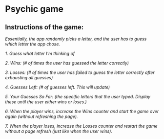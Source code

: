 # **Psychic game**

## **Instructions of the game:**

*Essentially, the app randomly picks a letter, and the user has to guess which letter the app chose.*

*1. Guess what letter I'm thinking of*

*2. Wins: (# of times the user has guessed the letter correctly)*

*3. Losses: (# of times the user has failed to guess the letter correctly after exhausting all guesses)*

*4. Guesses Left: (# of guesses left. This will update)*

*5. Your Guesses So Far: (the specific letters that the user typed. Display these until the user either wins or loses.)*

*6. When the player wins, increase the Wins counter and start the game over again (without refreshing the page).*

*7. When the player loses, increase the Losses counter and restart the game without a page refresh (just like when the user wins).*
